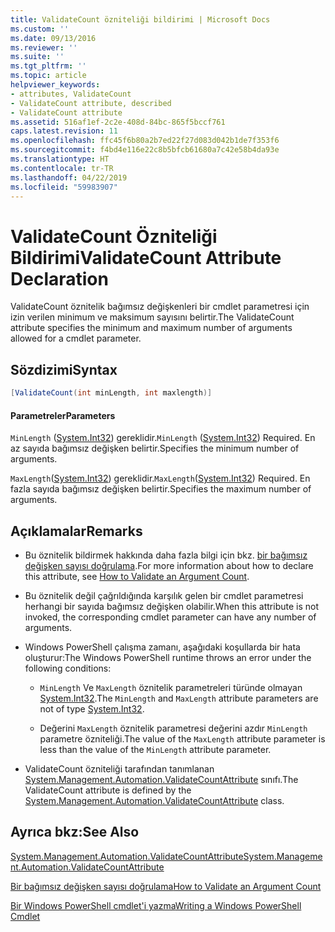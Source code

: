 ```yaml
---
title: ValidateCount özniteliği bildirimi | Microsoft Docs
ms.custom: ''
ms.date: 09/13/2016
ms.reviewer: ''
ms.suite: ''
ms.tgt_pltfrm: ''
ms.topic: article
helpviewer_keywords:
- attributes, ValidateCount
- ValidateCount attribute, described
- ValidateCount attribute
ms.assetid: 516af1ef-2c2e-408d-84bc-865f5bccf761
caps.latest.revision: 11
ms.openlocfilehash: ffc45f6b80a2b7ed22f27d083d042b1de7f353f6
ms.sourcegitcommit: f4bd4e116e22c8b5bfcb61680a7c42e58b4da93e
ms.translationtype: HT
ms.contentlocale: tr-TR
ms.lasthandoff: 04/22/2019
ms.locfileid: "59983907"
---
```

# <a name="validatecount-attribute-declaration"></a><span data-ttu-id="71639-102">ValidateCount Özniteliği Bildirimi</span><span class="sxs-lookup"><span data-stu-id="71639-102">ValidateCount Attribute Declaration</span></span>

<span data-ttu-id="71639-103">ValidateCount öznitelik bağımsız değişkenleri bir cmdlet parametresi için izin verilen minimum ve maksimum sayısını belirtir.</span><span class="sxs-lookup"><span data-stu-id="71639-103">The ValidateCount attribute specifies the minimum and maximum number of arguments allowed for a cmdlet parameter.</span></span>

## <a name="syntax"></a><span data-ttu-id="71639-104">Sözdizimi</span><span class="sxs-lookup"><span data-stu-id="71639-104">Syntax</span></span>

```csharp
[ValidateCount(int minLength, int maxlength)]
```

#### <a name="parameters"></a><span data-ttu-id="71639-105">Parametreler</span><span class="sxs-lookup"><span data-stu-id="71639-105">Parameters</span></span>

<span data-ttu-id="71639-106">`MinLength` ([System.Int32][]) gereklidir.</span><span class="sxs-lookup"><span data-stu-id="71639-106">`MinLength` ([System.Int32][]) Required.</span></span> <span data-ttu-id="71639-107">En az sayıda bağımsız değişken belirtir.</span><span class="sxs-lookup"><span data-stu-id="71639-107">Specifies the minimum number of arguments.</span></span>

<span data-ttu-id="71639-108">`MaxLength`([System.Int32][]) gereklidir.</span><span class="sxs-lookup"><span data-stu-id="71639-108">`MaxLength`([System.Int32][]) Required.</span></span> <span data-ttu-id="71639-109">En fazla sayıda bağımsız değişken belirtir.</span><span class="sxs-lookup"><span data-stu-id="71639-109">Specifies the maximum number of arguments.</span></span>

## <a name="remarks"></a><span data-ttu-id="71639-110">Açıklamalar</span><span class="sxs-lookup"><span data-stu-id="71639-110">Remarks</span></span>

- <span data-ttu-id="71639-111">Bu öznitelik bildirmek hakkında daha fazla bilgi için bkz. [bir bağımsız değişken sayısı doğrulama][].</span><span class="sxs-lookup"><span data-stu-id="71639-111">For more information about how to declare this attribute, see [How to Validate an Argument Count][].</span></span>

- <span data-ttu-id="71639-112">Bu öznitelik değil çağrıldığında karşılık gelen bir cmdlet parametresi herhangi bir sayıda bağımsız değişken olabilir.</span><span class="sxs-lookup"><span data-stu-id="71639-112">When this attribute is not invoked, the corresponding cmdlet parameter can have any number of arguments.</span></span>

- <span data-ttu-id="71639-113">Windows PowerShell çalışma zamanı, aşağıdaki koşullarda bir hata oluşturur:</span><span class="sxs-lookup"><span data-stu-id="71639-113">The Windows PowerShell runtime throws an error under the following conditions:</span></span>

    - <span data-ttu-id="71639-114">`MinLength` Ve `MaxLength` öznitelik parametreleri türünde olmayan [System.Int32][].</span><span class="sxs-lookup"><span data-stu-id="71639-114">The `MinLength` and `MaxLength` attribute parameters are not of type [System.Int32][].</span></span>

    - <span data-ttu-id="71639-115">Değerini `MaxLength` öznitelik parametresi değerini azdır `MinLength` parametre özniteliği.</span><span class="sxs-lookup"><span data-stu-id="71639-115">The value of the `MaxLength` attribute parameter is less than the value of the `MinLength` attribute parameter.</span></span>

- <span data-ttu-id="71639-116">ValidateCount özniteliği tarafından tanımlanan [System.Management.Automation.ValidateCountAttribute][] sınıfı.</span><span class="sxs-lookup"><span data-stu-id="71639-116">The ValidateCount attribute is defined by the [System.Management.Automation.ValidateCountAttribute][] class.</span></span>

## <a name="see-also"></a><span data-ttu-id="71639-117">Ayrıca bkz:</span><span class="sxs-lookup"><span data-stu-id="71639-117">See Also</span></span>

<span data-ttu-id="71639-118">[System.Management.Automation.ValidateCountAttribute][]</span><span class="sxs-lookup"><span data-stu-id="71639-118">[System.Management.Automation.ValidateCountAttribute][]</span></span>

<span data-ttu-id="71639-119">[Bir bağımsız değişken sayısı doğrulama][]</span><span class="sxs-lookup"><span data-stu-id="71639-119">[How to Validate an Argument Count][]</span></span>

<span data-ttu-id="71639-120">[Bir Windows PowerShell cmdlet'i yazma][]</span><span class="sxs-lookup"><span data-stu-id="71639-120">[Writing a Windows PowerShell Cmdlet][]</span></span>

[Bir bağımsız değişken sayısı doğrulama]: how-to-validate-an-argument-count.md
[How to Validate an Argument Count]: how-to-validate-an-argument-count.md
[Bir Windows PowerShell cmdlet'i yazma]: writing-a-windows-powershell-cmdlet.md
[Writing a Windows PowerShell Cmdlet]: writing-a-windows-powershell-cmdlet.md

[System.Int32]: /dotnet/api/System.Int32
[System.Management.Automation.ValidateCountAttribute]: /dotnet/api/System.Management.Automation.ValidateCountAttribute
